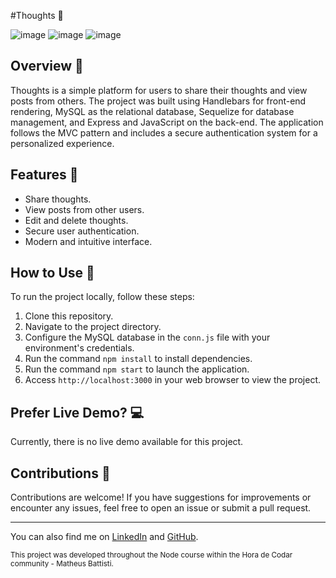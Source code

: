 #Thoughts 💬

![image](https://github.com/user-attachments/assets/b536d8fe-4f5e-4223-a796-d0bc07aa800b)
![image](https://github.com/user-attachments/assets/b132665f-71ca-4a1a-8ca2-9bc292f56ffc)
![image](https://github.com/user-attachments/assets/85224c82-d9ee-4d0e-a744-e94242685bb2)

## Overview 🌟
Thoughts is a simple platform for users to share their thoughts and view posts from others. The project was built using Handlebars for front-end rendering, MySQL as the relational database, Sequelize for database management, and Express and JavaScript on the back-end. The application follows the MVC pattern and includes a secure authentication system for a personalized experience.

## Features 🚀
- Share thoughts.
- View posts from other users.
- Edit and delete thoughts.
- Secure user authentication.
- Modern and intuitive interface.
  
## How to Use 👀
To run the project locally, follow these steps:
1. Clone this repository.
2. Navigate to the project directory.
3. Configure the MySQL database in the ``conn.js`` file with your environment's credentials.
4. Run the command ``npm install`` to install dependencies.
5. Run the command ``npm start`` to launch the application.
6. Access ``http://localhost:3000`` in your web browser to view the project.

## Prefer Live Demo? 💻
Currently, there is no live demo available for this project.

## Contributions 🤝
Contributions are welcome! If you have suggestions for improvements or encounter any issues, feel free to open an issue or submit a pull request.

---
You can also find me on [LinkedIn](https://www.linkedin.com/in/luan-henrique-neumann-362593267/) and [GitHub](https://github.com/Luan-Neumann-Dev).

<sub>This project was developed throughout the Node course within the Hora de Codar community - Matheus Battisti.</sub>


 
 
